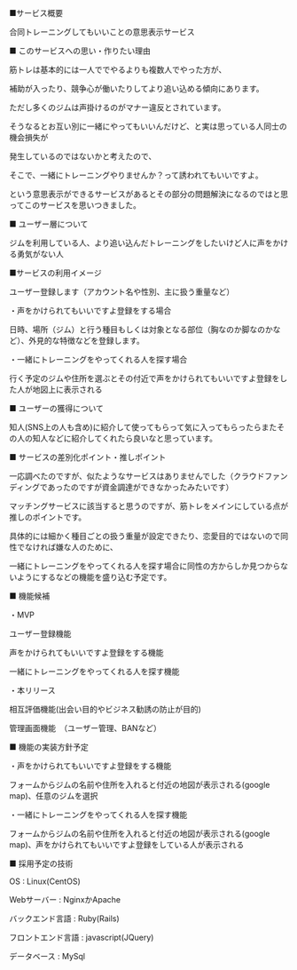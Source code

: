 ■サービス概要

合同トレーニングしてもいいことの意思表示サービス

■ このサービスへの思い・作りたい理由

筋トレは基本的には一人ででやるよりも複数人でやった方が、

補助が入ったり、競争心が働いたりしてより追い込める傾向にあります。

ただし多くのジムは声掛けるのがマナー違反とされています。

そうなるとお互い別に一緒にやってもいいんだけど、と実は思っている人同士の機会損失が

発生しているのではないかと考えたので、

そこで、一緒にトレーニングやりませんか？って誘われてもいいですよ。

という意思表示ができるサービスがあるとその部分の問題解決になるのではと思ってこのサービスを思いつきました。


■ ユーザー層について

ジムを利用している人、より追い込んだトレーニングをしたいけど人に声をかける勇気がない人

■サービスの利用イメージ

ユーザー登録します（アカウント名や性別、主に扱う重量など）

・声をかけられてもいいですよ登録をする場合

日時、場所（ジム）と行う種目もしくは対象となる部位（胸なのか脚なのかなど）、外見的な特徴などを登録します。

・一緒にトレーニングをやってくれる人を探す場合

行く予定のジムや住所を選ぶとその付近で声をかけられてもいいですよ登録をした人が地図上に表示される

■ ユーザーの獲得について

知人(SNS上の人も含め)に紹介して使ってもらって気に入ってもらったらまたその人の知人などに紹介してくれたら良いなと思っています。

■ サービスの差別化ポイント・推しポイント

一応調べたのですが、似たようなサービスはありませんでした（クラウドファンディングであったのですが資金調達ができなかったみたいです）

マッチングサービスに該当すると思うのですが、筋トレをメインにしている点が推しのポイントです。

具体的には細かく種目ごとの扱う重量が設定できたり、恋愛目的ではないので同性でなければ嫌な人のために、

一緒にトレーニングをやってくれる人を探す場合に同性の方からしか見つからないようにするなどの機能を盛り込む予定です。


■ 機能候補

・MVP

 ユーザー登録機能
 
 声をかけられてもいいですよ登録をする機能
 
 一緒にトレーニングをやってくれる人を探す機能

・本リリース

 相互評価機能(出会い目的やビジネス勧誘の防止が目的)
 
 管理画面機能　（ユーザー管理、BANなど）


■ 機能の実装方針予定

・声をかけられてもいいですよ登録をする機能

フォームからジムの名前や住所を入れると付近の地図が表示される(google map)、任意のジムを選択

・一緒にトレーニングをやってくれる人を探す機能

フォームからジムの名前や住所を入れると付近の地図が表示される(google map)、声をかけられてもいいですよ登録をしている人が表示される

■ 採用予定の技術

OS : Linux(CentOS)

Webサーバー : NginxかApache

バックエンド言語 : Ruby(Rails)

フロントエンド言語 : javascript(JQuery)

データベース : MySql

